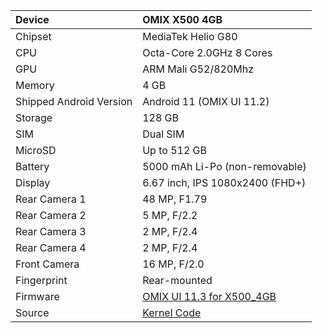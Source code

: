 | Device                 | OMIX X500 4GB                                              |
| :---------------------- | :---------------------------------------------------------------|
| Chipset                 | MediaTek Helio G80                       |
| CPU                     | Octa-Core 2.0GHz 8 Cores
| GPU                     | ARM Mali G52/820Mhz                                               |
| Memory                  | 4 GB                                                        |
| Shipped Android Version |Android 11 (OMIX UI 11.2)                                                   
| Storage                 | 128 GB                                        |
| SIM                     | Dual SIM                             |
| MicroSD                 | Up to 512 GB                                                    |
| Battery                 | 5000 mAh Li-Po (non-removable)                                  |
| Display                 | 6.67 inch, IPS 1080x2400 (FHD+)
| Rear Camera 1           | 48 MP, F1.79                  |
| Rear Camera 2           | 5 MP, F/2.2                  |
| Rear Camera 3           | 2 MP, F/2.4                      |
| Rear Camera 4           | 2 MP, F/2.4                                            |
| Front Camera            | 16 MP, F/2.0                           |
| Fingerprint             | Rear-mounted 
| Firmware               |  [OMIX UI 11.3 for X500_4GB](https://github.com/omixmobile/firmware/releases/tag/V11.3.0_X500_4GB)   | 
| Source                  |  [Kernel Code](https://github.com/omixmobile/omix_x500_kernel)   |  
